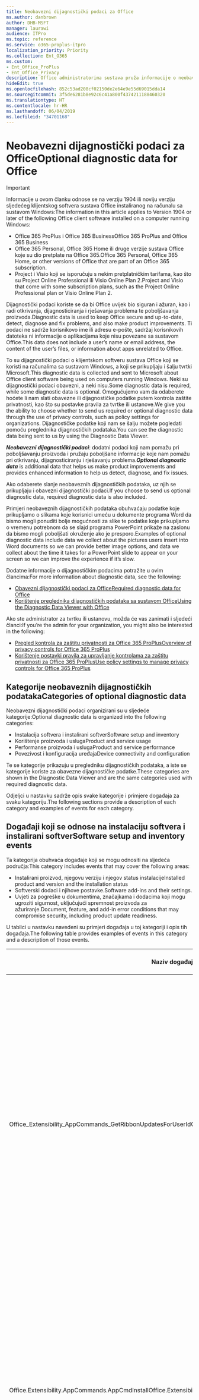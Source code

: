 ```yaml
---
title: Neobavezni dijagnostički podaci za Office
ms.author: danbrown
author: DHB-MSFT
manager: laurawi
audience: ITPro
ms.topic: reference
ms.service: o365-proplus-itpro
localization_priority: Priority
ms.collection: Ent_O365
ms.custom:
- Ent_Office_ProPlus
- Ent_Office_Privacy
description: Office administratorima sustava pruža informacije o neobaveznim dijagnostičkim podacima u sustavu Office, uključujući primjere događaja.
hideEdit: true
ms.openlocfilehash: 852c53ad208cf02150de2e64e9e55d69015dda14
ms.sourcegitcommit: 3f5de6281b8e92c6c41a800f4374211188460320
ms.translationtype: HT
ms.contentlocale: hr-HR
ms.lasthandoff: 06/04/2019
ms.locfileid: "34701168"
---
```

# <a name="optional-diagnostic-data-for-office"></a><span data-ttu-id="567a3-103">Neobavezni dijagnostički podaci za Office</span><span class="sxs-lookup"><span data-stu-id="567a3-103">Optional diagnostic data for Office</span></span>

> [!IMPORTANT]
> <span data-ttu-id="567a3-104">Informacije u ovom članku odnose se na verziju 1904 ili noviju verziju sljedećeg klijentskog softvera sustava Office instaliranog na računalu sa sustavom Windows:</span><span class="sxs-lookup"><span data-stu-id="567a3-104">The information in this article applies to Version 1904 or later of the following Office client software installed on a computer running Windows:</span></span>
> - <span data-ttu-id="567a3-105">Office 365 ProPlus i Office 365 Business</span><span class="sxs-lookup"><span data-stu-id="567a3-105">Office 365 ProPlus and Office 365 Business</span></span>
> - <span data-ttu-id="567a3-106">Office 365 Personal, Office 365 Home ili druge verzije sustava Office koje su dio pretplate na Office 365.</span><span class="sxs-lookup"><span data-stu-id="567a3-106">Office 365 Personal, Office 365 Home, or other versions of Office that are part of an Office 365 subscription.</span></span>
> - <span data-ttu-id="567a3-107">Project i Visio koji se isporučuju s nekim pretplatničkim tarifama, kao što su Project Online Professional ili Visio Online Plan 2.</span><span class="sxs-lookup"><span data-stu-id="567a3-107">Project and Visio that come with some subscription plans, such as the Project Online Professional plan or Visio Online Plan 2.</span></span>

<span data-ttu-id="567a3-108">Dijagnostički podaci koriste se da bi Office uvijek bio siguran i ažuran, kao i radi otkrivanja, dijagnosticiranja i rješavanja problema te poboljšavanja proizvoda.</span><span class="sxs-lookup"><span data-stu-id="567a3-108">Diagnostic data is used to keep Office secure and up-to-date, detect, diagnose and fix problems, and also make product improvements.</span></span> <span data-ttu-id="567a3-109">Ti podaci ne sadrže korisnikovo ime ili adresu e-pošte, sadržaj korisnikovih datoteka ni informacije o aplikacijama koje nisu povezane sa sustavom Office.</span><span class="sxs-lookup"><span data-stu-id="567a3-109">This data does not include a user’s name or email address, the content of the user’s files, or information about apps unrelated to Office.</span></span>

<span data-ttu-id="567a3-110">To su dijagnostički podaci o klijentskom softveru sustava Office koji se koristi na računalima sa sustavom Windows, a koji se prikupljaju i šalju tvrtki Microsoft.</span><span class="sxs-lookup"><span data-stu-id="567a3-110">This diagnostic data is collected and sent to Microsoft about Office client software being used on computers running Windows.</span></span> <span data-ttu-id="567a3-111">Neki su dijagnostički podaci obavezni, a neki nisu.</span><span class="sxs-lookup"><span data-stu-id="567a3-111">Some diagnostic data is required, while some diagnostic data is optional.</span></span> <span data-ttu-id="567a3-112">Omogućujemo vam da odaberete hoćete li nam slati obavezne ili dijagnostičke podatke putem kontrola zaštite privatnosti, kao što su postavke pravila za tvrtke ili ustanove.</span><span class="sxs-lookup"><span data-stu-id="567a3-112">We give you the ability to choose whether to send us required or optional diagnostic data through the use of privacy controls, such as policy settings for organizations.</span></span> <span data-ttu-id="567a3-113">Dijagnostičke podatke koji nam se šalju možete pogledati pomoću preglednika dijagnostičkih podataka.</span><span class="sxs-lookup"><span data-stu-id="567a3-113">You can see the diagnostic data being sent to us by using the Diagnostic Data Viewer.</span></span>

<span data-ttu-id="567a3-114">***Neobavezni dijagnostički podaci***: dodatni podaci koji nam pomažu pri poboljšavanju proizvoda i pružaju poboljšane informacije koje nam pomažu pri otkrivanju, dijagnosticiranju i rješavanju problema.</span><span class="sxs-lookup"><span data-stu-id="567a3-114">***Optional diagnostic data*** is additional data that helps us make product improvements and provides enhanced information to help us detect, diagnose, and fix issues.</span></span>

<span data-ttu-id="567a3-115">Ako odaberete slanje neobaveznih dijagnostičkih podataka, uz njih se prikupljaju i obavezni dijagnostički podaci.</span><span class="sxs-lookup"><span data-stu-id="567a3-115">If you choose to send us optional diagnostic data, required diagnostic data is also included.</span></span>

<span data-ttu-id="567a3-116">Primjeri neobaveznih dijagnostičkih podataka obuhvaćaju podatke koje prikupljamo o slikama koje korisnici umeću u dokumente programa Word da bismo mogli ponuditi bolje mogućnosti za slike te podatke koje prikupljamo o vremenu potrebnom da se slajd programa PowerPoint prikaže na zaslonu da bismo mogli poboljšati okruženje ako je presporo.</span><span class="sxs-lookup"><span data-stu-id="567a3-116">Examples of optional diagnostic data include data we collect about the pictures users insert into Word documents so we can provide better image options, and data we collect about the time it takes for a PowerPoint slide to appear on your screen so we can improve the experience if it’s slow.</span></span>

<span data-ttu-id="567a3-117">Dodatne informacije o dijagnostičkim podacima potražite u ovim člancima:</span><span class="sxs-lookup"><span data-stu-id="567a3-117">For more information about diagnostic data, see the following:</span></span>

- [<span data-ttu-id="567a3-118">Obavezni dijagnostički podaci za Office</span><span class="sxs-lookup"><span data-stu-id="567a3-118">Required diagnostic data for Office</span></span>](required-diagnostic-data.md)
- [<span data-ttu-id="567a3-119">Korištenje preglednika dijagnostičkih podataka sa sustavom Office</span><span class="sxs-lookup"><span data-stu-id="567a3-119">Using the Diagnostic Data Viewer with Office</span></span>](https://support.office.com/article/cf761ce9-d805-4c60-a339-4e07f3182855)

<span data-ttu-id="567a3-120">Ako ste administrator za tvrtku ili ustanovu, možda će vas zanimati i sljedeći članci:</span><span class="sxs-lookup"><span data-stu-id="567a3-120">If you’re the admin for your organization, you might also be interested in the following:</span></span>

- [<span data-ttu-id="567a3-121">Pregled kontrola za zaštitu privatnosti za Office 365 ProPlus</span><span class="sxs-lookup"><span data-stu-id="567a3-121">Overview of privacy controls for Office 365 ProPlus</span></span>](overview-privacy-controls.md)
- [<span data-ttu-id="567a3-122">Korištenje postavki pravila za upravljanje kontrolama za zaštitu privatnosti za Office 365 ProPlus</span><span class="sxs-lookup"><span data-stu-id="567a3-122">Use policy settings to manage privacy controls for Office 365 ProPlus</span></span>](manage-privacy-controls.md)

## <a name="categories-of-optional-diagnostic-data"></a><span data-ttu-id="567a3-123">Kategorije neobaveznih dijagnostičkih podataka</span><span class="sxs-lookup"><span data-stu-id="567a3-123">Categories of optional diagnostic data</span></span>

<span data-ttu-id="567a3-124">Neobavezni dijagnostički podaci organizirani su u sljedeće kategorije:</span><span class="sxs-lookup"><span data-stu-id="567a3-124">Optional diagnostic data is organized into the following categories:</span></span>

- <span data-ttu-id="567a3-125">Instalacija softvera i instalirani softver</span><span class="sxs-lookup"><span data-stu-id="567a3-125">Software setup and inventory</span></span>
- <span data-ttu-id="567a3-126">Korištenje proizvoda i usluga</span><span class="sxs-lookup"><span data-stu-id="567a3-126">Product and service usage</span></span>
- <span data-ttu-id="567a3-127">Performanse proizvoda i usluga</span><span class="sxs-lookup"><span data-stu-id="567a3-127">Product and service performance</span></span>
- <span data-ttu-id="567a3-128">Povezivost i konfiguracija uređaja</span><span class="sxs-lookup"><span data-stu-id="567a3-128">Device connectivity and configuration</span></span>

<span data-ttu-id="567a3-129">Te se kategorije prikazuju u pregledniku dijagnostičkih podataka, a iste se kategorije koriste za obavezne dijagnostičke podatke.</span><span class="sxs-lookup"><span data-stu-id="567a3-129">These categories are shown in the Diagnostic Data Viewer and are the same categories used with required diagnostic data.</span></span>

<span data-ttu-id="567a3-130">Odjeljci u nastavku sadrže opis svake kategorije i primjere događaja za svaku kategoriju.</span><span class="sxs-lookup"><span data-stu-id="567a3-130">The following sections provide a description of each category and examples of events for each category.</span></span>

## <a name="software-setup-and-inventory-events"></a><span data-ttu-id="567a3-131">Događaji koji se odnose na instalaciju softvera i instalirani softver</span><span class="sxs-lookup"><span data-stu-id="567a3-131">Software setup and inventory events</span></span>

<span data-ttu-id="567a3-132">Ta kategorija obuhvaća događaje koji se mogu odnositi na sljedeća područja:</span><span class="sxs-lookup"><span data-stu-id="567a3-132">This category includes events that may cover the following areas:</span></span>

- <span data-ttu-id="567a3-133">Instalirani proizvod, njegovu verziju i njegov status instalacije</span><span class="sxs-lookup"><span data-stu-id="567a3-133">Installed product and version and the installation status</span></span>
- <span data-ttu-id="567a3-134">Softverski dodaci i njihove postavke.</span><span class="sxs-lookup"><span data-stu-id="567a3-134">Software add-ins and their settings.</span></span>
- <span data-ttu-id="567a3-135">Uvjeti za pogreške u dokumentima, značajkama i dodacima koji mogu ugroziti sigurnost, uključujući spremnost proizvoda za ažuriranje.</span><span class="sxs-lookup"><span data-stu-id="567a3-135">Document, feature, and add-in error conditions that may compromise security, including product update readiness.</span></span>

<span data-ttu-id="567a3-136">U tablici u nastavku navedeni su primjeri događaja u toj kategoriji i opis tih događaja.</span><span class="sxs-lookup"><span data-stu-id="567a3-136">The following table provides examples of events in this category and a description of those events.</span></span>

| <span data-ttu-id="567a3-137">**Naziv događaja**</span><span class="sxs-lookup"><span data-stu-id="567a3-137">**Event name**</span></span>   | <span data-ttu-id="567a3-138">**Opis događaja**</span><span class="sxs-lookup"><span data-stu-id="567a3-138">**Event description**</span></span>  |
| ---- | ---- |
| <span data-ttu-id="567a3-139">Office\_Extensibility\_AppCommands\_GetRibbonUpdatesForUserId</span><span class="sxs-lookup"><span data-stu-id="567a3-139">Office\_Extensibility\_AppCommands\_GetRibbonUpdatesForUserId</span></span> | <span data-ttu-id="567a3-140">Taj događaj pokazuje ažurira li Word uspješno vrpcu u korisničkom sučelju programa Word kada korisnik promijeni identitet.</span><span class="sxs-lookup"><span data-stu-id="567a3-140">This event indicates whether Word successfully updates the Ribbon in the Word User Interface when the user changes their identity.</span></span> <span data-ttu-id="567a3-141">Taj događaj koristimo za otkrivanje pogrešne instalacije i drugih problema koji mogu utjecati na korisničko sučelje sustava Office.</span><span class="sxs-lookup"><span data-stu-id="567a3-141">We use this event to detect incorrect setup and other issues that would affect the Office user interface.</span></span> |
| <span data-ttu-id="567a3-142">Office.Extensibility.AppCommands.AppCmdInstall</span><span class="sxs-lookup"><span data-stu-id="567a3-142">Office.Extensibility.AppCommands.AppCmdInstall</span></span>   | <span data-ttu-id="567a3-143">Taj događaj nudi informacije o dodatku za Office koji je korisnik instalirao, uključujući ID aplikacije, međuverziju i verziju operacijskog sustava, uspješnost instalacije i trajanje instalacije.</span><span class="sxs-lookup"><span data-stu-id="567a3-143">This event provides information about the Office add-in that the user has installed, including app ID, operating system build and version, success of installation, and duration of install.</span></span>  |

## <a name="product-and-service-usage-events"></a><span data-ttu-id="567a3-144">Događaji koji se odnose na korištenje proizvoda i usluga</span><span class="sxs-lookup"><span data-stu-id="567a3-144">Product and service usage events</span></span>

<span data-ttu-id="567a3-145">Ta kategorija obuhvaća događaje koji se mogu odnositi na sljedeća područja:</span><span class="sxs-lookup"><span data-stu-id="567a3-145">This category includes events that may cover the following areas:</span></span>

- <span data-ttu-id="567a3-146">Uspješno funkcioniranje aplikacije.</span><span class="sxs-lookup"><span data-stu-id="567a3-146">Success of application functionality.</span></span> <span data-ttu-id="567a3-147">Ograničeno na otvaranje i zatvaranje aplikacije i dokumenata, uređivanje datoteka i zajedničko korištenje dokumenata (suradnju).</span><span class="sxs-lookup"><span data-stu-id="567a3-147">Limited to opening and closing of the application and documents, file editing, and file sharing (collaboration).</span></span>
- <span data-ttu-id="567a3-148">Utvrđivanje je li došlo do određenih događaja povezanih sa značajkama, kao što je pokretanje ili zaustavljanje, te utvrđivanje je li značajka pokrenuta.</span><span class="sxs-lookup"><span data-stu-id="567a3-148">Determination if specific feature events have occurred, such as start or stop, and if feature is running.</span></span>
- <span data-ttu-id="567a3-149">Značajke pristupačnosti u sustavu Office</span><span class="sxs-lookup"><span data-stu-id="567a3-149">Office accessibility features</span></span>

<span data-ttu-id="567a3-150">U tablici u nastavku navedeni su primjeri događaja u toj kategoriji i opis tih događaja.</span><span class="sxs-lookup"><span data-stu-id="567a3-150">The following table provides examples of events in this category and a description of those events.</span></span>

| <span data-ttu-id="567a3-151">**Naziv događaja**</span><span class="sxs-lookup"><span data-stu-id="567a3-151">**Event name**</span></span>   | <span data-ttu-id="567a3-152">**Opis događaja**</span><span class="sxs-lookup"><span data-stu-id="567a3-152">**Event description**</span></span>  |
| ------ | ------- |
| <span data-ttu-id="567a3-153">Office.Word.Commanding.Highlight</span><span class="sxs-lookup"><span data-stu-id="567a3-153">Office.Word.Commanding.Highlight</span></span>  | <span data-ttu-id="567a3-154">Taj događaj pokazuje da je Word izvršio naredbu za isticanje teksta.</span><span class="sxs-lookup"><span data-stu-id="567a3-154">This event indicates Word has executed the command to highlight text.</span></span> <span data-ttu-id="567a3-155">Taj događaj koristimo za otkrivanje pogrešaka u naredbi za označavanje teksta.</span><span class="sxs-lookup"><span data-stu-id="567a3-155">We use this event to detect errors in the text-highlight command.</span></span>  |
| <span data-ttu-id="567a3-156">Office.Translator.AddInLoaded</span><span class="sxs-lookup"><span data-stu-id="567a3-156">Office.Translator.AddInLoaded</span></span>   | <span data-ttu-id="567a3-157">Impulsni podaci koji pokazuju da je značajka prevoditelja uspješno učitana i prikazana.</span><span class="sxs-lookup"><span data-stu-id="567a3-157">A heartbeat to indicate that the translator feature has been loaded and rendered successfully.</span></span>  |
| <span data-ttu-id="567a3-158">Office.Graphics.InsertPictureCommandActivity</span><span class="sxs-lookup"><span data-stu-id="567a3-158">Office.Graphics.InsertPictureCommandActivity</span></span>  | <span data-ttu-id="567a3-159">Prati uspješnost ili neuspješnost značajke umetanja slike i prijavljuje pojedinosti o vrstama umetnutih slika i njihovu izvoru.</span><span class="sxs-lookup"><span data-stu-id="567a3-159">Tracks the success or failure of the Insert Picture feature, and also reports details of types of pictures inserted and from which source.</span></span>|
| <span data-ttu-id="567a3-160">Office.PowerPoint.PPT.Desktop.SummaryZoomInsertionRule</span><span class="sxs-lookup"><span data-stu-id="567a3-160">Office.PowerPoint.PPT.Desktop.SummaryZoomInsertionRule</span></span>   | <span data-ttu-id="567a3-161">Taj događaj utvrđuje ima li u dokumentu sekcija kada korisnik umeće skupni pregled te je li korisnik odabrao brisanje postojećih sekcija.</span><span class="sxs-lookup"><span data-stu-id="567a3-161">This event determines if there are any sections present in a document when the user is inserting Summary Zoom and if the user chooses to delete existing sections.</span></span> |
| <span data-ttu-id="567a3-162">Office.Security.SecureReaderHost.ProtectedViewValidation</span><span class="sxs-lookup"><span data-stu-id="567a3-162">Office.Security.SecureReaderHost.ProtectedViewValidation</span></span> | <span data-ttu-id="567a3-163">Prati kada je i zašto datoteka otvorena u zaštićenom prikazu.</span><span class="sxs-lookup"><span data-stu-id="567a3-163">Tracks when and why a file is opened in Protected View.</span></span> <span data-ttu-id="567a3-164">Koristi se za dijagnosticiranje stanja kada se zaštićeni prikaz nije mogao uspješno aktivirati da bi se provjerilo funkcionira li značajka ispravno.</span><span class="sxs-lookup"><span data-stu-id="567a3-164">Used to diagnose conditions where Protected View may not be correctly triggered to ensure the feature is working properly.</span></span> |

## <a name="product-and-service-performance-events"></a><span data-ttu-id="567a3-165">Događaji koji se odnose na performanse proizvoda i usluga</span><span class="sxs-lookup"><span data-stu-id="567a3-165">Product and service performance events</span></span>

<span data-ttu-id="567a3-166">Ta kategorija obuhvaća događaje koji se mogu odnositi na sljedeća područja:</span><span class="sxs-lookup"><span data-stu-id="567a3-166">This category includes events that may cover the following areas:</span></span>

- <span data-ttu-id="567a3-167">Neočekivana zatvaranja (rušenja) aplikacija i stanje aplikacije kada se to dogodi.</span><span class="sxs-lookup"><span data-stu-id="567a3-167">Unexpected application exits (crashes) and the state of the application when that happens.</span></span>
- <span data-ttu-id="567a3-168">Loše vrijeme odziva ili performanse u situacijama kao što su pokretanje aplikacije ili otvaranje datoteke.</span><span class="sxs-lookup"><span data-stu-id="567a3-168">Poor response time or performance for scenarios such as application start up or opening a file.</span></span>
- <span data-ttu-id="567a3-169">Pogreške u funkcioniranju značajke ili korisničkog okruženja.</span><span class="sxs-lookup"><span data-stu-id="567a3-169">Errors in functionality of a feature or user experience.</span></span>

<span data-ttu-id="567a3-170">U tablici u nastavku navedeni su primjeri događaja u toj kategoriji i opis tih događaja.</span><span class="sxs-lookup"><span data-stu-id="567a3-170">The following table provides examples of events in this category and a description of those events.</span></span>

| <span data-ttu-id="567a3-171">**Naziv događaja**</span><span class="sxs-lookup"><span data-stu-id="567a3-171">**Event name**</span></span>    | <span data-ttu-id="567a3-172">**Opis događaja**</span><span class="sxs-lookup"><span data-stu-id="567a3-172">**Event description**</span></span>   |
| --------------- | -------------- |
| <span data-ttu-id="567a3-173">Office\_Word\_Word\_CoreSaveTime100ns</span><span class="sxs-lookup"><span data-stu-id="567a3-173">Office\_Word\_Word\_CoreSaveTime100ns</span></span>     | <span data-ttu-id="567a3-174">Taj događaj bilježi performanse aktivnosti spremanja dokumenta u programu Word.</span><span class="sxs-lookup"><span data-stu-id="567a3-174">This event logs the performance of a document save activity by Word.</span></span> <span data-ttu-id="567a3-175">Taj događaj koristimo za otkrivanje pogrešaka i problema s performansama tijekom aktivnosti spremanja dokumenta u programu Word.</span><span class="sxs-lookup"><span data-stu-id="567a3-175">We use this event to detect errors and performance issues in the Word save document activity.</span></span>|
| <span data-ttu-id="567a3-176">Office.Identity.SignInForWamAccountAad</span><span class="sxs-lookup"><span data-stu-id="567a3-176">Office.Identity.SignInForWamAccountAad</span></span>  | <span data-ttu-id="567a3-177">Taj se događaj šalje kada se korisnik prijavi na račun za Azure Active Directory pomoću biblioteke upravitelja web-računa (Web Account Manager, WAM).</span><span class="sxs-lookup"><span data-stu-id="567a3-177">This event is sent when a user is signed in to an Azure Active Directory account with Web Account Manager (WAM) library.</span></span> <span data-ttu-id="567a3-178">Taj događaj šalje metapodatke kao što su AppName, AppVersion i ErrorCode ako događaj ne uspije.</span><span class="sxs-lookup"><span data-stu-id="567a3-178">This event sends metadata such as AppName, AppVersion, and ErrorCode if the event failed.</span></span> |
| <span data-ttu-id="567a3-179">Office.PowerPoint.PPT.Desktop.FileOpen.FirstSlideMasterThumbnailRenderTime</span><span class="sxs-lookup"><span data-stu-id="567a3-179">Office.PowerPoint.PPT.Desktop.FileOpen.FirstSlideMasterThumbnailRenderTime</span></span> | <span data-ttu-id="567a3-180">Taj događaj prikuplja podatke o vremenu potrebnom za prikaz minijature prve matrice slajda u programu PowerPoint.</span><span class="sxs-lookup"><span data-stu-id="567a3-180">This event collects the length of time it takes to render the first slide master thumbnail in PowerPoint.</span></span>  |
| <span data-ttu-id="567a3-181">Office.Extensibility.Diagnostics</span><span class="sxs-lookup"><span data-stu-id="567a3-181">Office.Extensibility.Diagnostics</span></span>   | <span data-ttu-id="567a3-182">Taj događaj nudi općenite dijagnostičke podatke za dodatke sustava Office, kao što su izvješća o rušenju radi otklanjanja pogrešaka.</span><span class="sxs-lookup"><span data-stu-id="567a3-182">This event provides general diagnostic information for Office add-ins, such as crash reports for debugging.</span></span>|

## <a name="device-connectivity-and-configuration-events"></a><span data-ttu-id="567a3-183">Događaji koji se odnose na povezivost i konfiguracija uređaja</span><span class="sxs-lookup"><span data-stu-id="567a3-183">Device connectivity and configuration events</span></span>

<span data-ttu-id="567a3-184">Ta kategorija obuhvaća događaje koji se mogu odnositi na sljedeća područja:</span><span class="sxs-lookup"><span data-stu-id="567a3-184">This category includes events that may cover the following areas:</span></span>

- <span data-ttu-id="567a3-185">Stanje mrežne veze i postavke uređaja, kao što je memorija.</span><span class="sxs-lookup"><span data-stu-id="567a3-185">Network connection state and device settings, such as memory.</span></span>

<span data-ttu-id="567a3-186">U tablici u nastavku navedeni su primjeri događaja u toj kategoriji i opis tih događaja.</span><span class="sxs-lookup"><span data-stu-id="567a3-186">The following table provides examples of events in this category and a description of those events.</span></span>

| <span data-ttu-id="567a3-187">**Naziv događaja**</span><span class="sxs-lookup"><span data-stu-id="567a3-187">**Event name**</span></span>                    | <span data-ttu-id="567a3-188">**Opis događaja**</span><span class="sxs-lookup"><span data-stu-id="567a3-188">**Event description**</span></span>                                                                                                                                                     |
| ------ | ----- |
| <span data-ttu-id="567a3-189">Office\_Graphics\_ArtViewValidate</span><span class="sxs-lookup"><span data-stu-id="567a3-189">Office\_Graphics\_ArtViewValidate</span></span> | <span data-ttu-id="567a3-190">Taj događaj bilježi provjeru valjanosti rezultata prikaza grafike koji podržava grafičko korisničko sučelje.</span><span class="sxs-lookup"><span data-stu-id="567a3-190">This event logs validation the results of Graphics View that supports Graphics User Interface.</span></span> <span data-ttu-id="567a3-191">Taj događaj koristimo za prikupljanje podataka o korištenju i pogreškama o prikazu grafike.</span><span class="sxs-lookup"><span data-stu-id="567a3-191">We use the event to collect usage and error data about graphics rendering.</span></span> |
| <span data-ttu-id="567a3-192">Office.Graphics.ARCExceptionScope</span><span class="sxs-lookup"><span data-stu-id="567a3-192">Office.Graphics.ARCExceptionScope</span></span> | <span data-ttu-id="567a3-193">Taj događaj prati pogreške u prikazu modula za prikaz.</span><span class="sxs-lookup"><span data-stu-id="567a3-193">This event tracks rendering failures coming from the rendering engine.</span></span> |
| <span data-ttu-id="567a3-194">Office.Extensibility.ODPLatency</span><span class="sxs-lookup"><span data-stu-id="567a3-194">Office.Extensibility.ODPLatency</span></span>   | <span data-ttu-id="567a3-195">Taj događaj pruža informacije o korisnikovoj mrežnoj vezi i brzini.</span><span class="sxs-lookup"><span data-stu-id="567a3-195">This event provides information about the user’s network connection and speed.</span></span>     |
